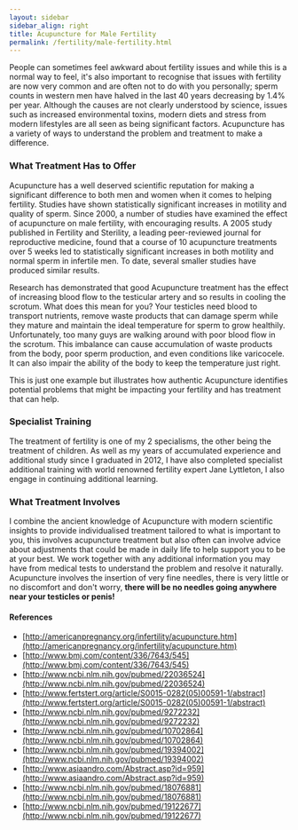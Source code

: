 ```yaml
---
layout: sidebar
sidebar_align: right
title: Acupuncture for Male Fertility
permalink: /fertility/male-fertility.html
---
```


 People can sometimes feel awkward about fertility issues and while this is a normal way to feel, it's also important to recognise that issues with fertility are now very common and are often not to do with you personally; sperm counts in western men have halved in the last 40 years decreasing by 1.4% per year. Although the causes are not clearly understood by science, issues such as increased environmental toxins, modern diets and stress from modern lifestyles are all seen as being significant factors. Acupuncture has a variety of ways to understand the problem and treatment to make a difference.

### What Treatment Has to Offer
Acupuncture has a well deserved scientific reputation for making a significant difference to both men and women when it comes to helping fertility. 
Studies have shown statistically significant increases in motility and quality of sperm. 
Since 2000, a number of studies have examined the effect of acupuncture on male fertility, with encouraging results. A 2005 study published in Fertility and Sterility, a leading peer-reviewed journal for reproductive medicine, found that a course of 10 acupuncture treatments over 5 weeks led to statistically significant increases in both motility and normal sperm in infertile men. To date, several smaller studies have produced similar results.

Research has demonstrated that good Acupuncture treatment has the effect of increasing blood flow to the testicular artery and so results in cooling the scrotum. What does this mean for you? Your testicles need blood to transport nutrients, remove waste products that can damage sperm while they mature and maintain the ideal temperature for sperm to grow healthily. Unfortunately, too many guys are walking around with poor blood flow in the scrotum.  This imbalance can cause accumulation of waste products from the body, poor sperm production, and even conditions like varicocele. It can also impair the ability of the body to keep the temperature just right.

This is just one example but illustrates how authentic Acupuncture identifies potential problems that might be impacting your fertility and has treatment that can help.

### Specialist Training
The treatment of fertility is one of my 2 specialisms, the other being the treatment of children.
As well as my years of accumulated experience and additional study since I graduated in 2012, I have also completed specialist additional training with world renowned fertility expert Jane Lyttleton, I also engage in continuing additional learning.


### What Treatment Involves
 I combine the ancient knowledge of Acupuncture with modern scientific insights to provide individualised treatment tailored to what is important to you, this involves acupuncture treatment but also often can involve advice about adjustments that could be made in daily life to help support you to be at your best. We work together with any additional information you may have from medical tests to understand the problem and resolve it naturally. Acupuncture involves the insertion of very fine needles, there is very little or no discomfort and don't worry, **there will be no needles going anywhere near your testicles or penis!**

#### References

* [http://americanpregnancy.org/infertility/acupuncture.htm](http://americanpregnancy.org/infertility/acupuncture.htm)
* [http://www.bmj.com/content/336/7643/545](http://www.bmj.com/content/336/7643/545)
* [http://www.ncbi.nlm.nih.gov/pubmed/22036524](http://www.ncbi.nlm.nih.gov/pubmed/22036524)
* [http://www.fertstert.org/article/S0015-0282(05)00591-1/abstract](http://www.fertstert.org/article/S0015-0282(05)00591-1/abstract)
* [http://www.ncbi.nlm.nih.gov/pubmed/9272232](http://www.ncbi.nlm.nih.gov/pubmed/9272232)
* [http://www.ncbi.nlm.nih.gov/pubmed/10702864](http://www.ncbi.nlm.nih.gov/pubmed/10702864)
* [http://www.ncbi.nlm.nih.gov/pubmed/19394002](http://www.ncbi.nlm.nih.gov/pubmed/19394002)
* [http://www.asiaandro.com/Abstract.asp?id=959](http://www.asiaandro.com/Abstract.asp?id=959)
* [http://www.ncbi.nlm.nih.gov/pubmed/18076881](http://www.ncbi.nlm.nih.gov/pubmed/18076881)
* [http://www.ncbi.nlm.nih.gov/pubmed/19122677](http://www.ncbi.nlm.nih.gov/pubmed/19122677)